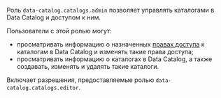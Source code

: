 Роль `data-catalog.catalogs.admin` позволяет управлять каталогами в Data Catalog и доступом к ним.

Пользователи с этой ролью могут:
* просматривать информацию о назначенных [правах доступа](../../../iam/concepts/access-control/index.md) к каталогам в Data Catalog и изменять такие права доступа;
* просматривать информацию о каталогах в Data Catalog, а также создавать, изменять и удалять такие каталоги.

Включает разрешения, предоставляемые ролью `data-catalog.catalogs.editor`.

